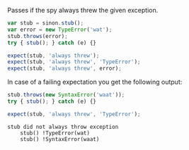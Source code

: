 Passes if the spy always threw the given exception.

```js
var stub = sinon.stub();
var error = new TypeError('wat');
stub.throws(error);
try { stub(); } catch (e) {}

expect(stub, 'always threw');
expect(stub, 'always threw', 'TypeError');
expect(stub, 'always threw', error);
```

In case of a failing expectation you get the following output:

```js
stub.throws(new SyntaxError('waat'));
try { stub(); } catch (e) {}

expect(stub, 'always threw', 'TypeError');
```

```output
stub did not always throw exception
    stub() !TypeError(wat)
    stub() !SyntaxError(waat)
```
